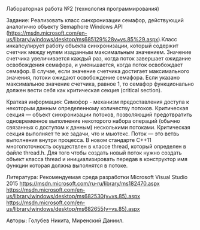 Лабораторная работа №2 (технология программирования)

Задание:
Реализовать класс синхронизации семафор, действующий аналогично объекту Semaphore Windows API (https://msdn.microsoft.com/en-us/library/windows/desktop/ms685129%28v=vs.85%29.aspx).Класс инкапсулирует работу объекта синхронизации, который содержит счетчик между нулем изаданным максимальным значением. Значение счетчика увеличивается каждый раз, когда поток завершает ожидание освобождения семафора, и уменьшается, когда поток освобождает семафор. В случае, если значение счетчика достигает максимального значения, потоки ожидают освобождение семафора. Если указано максимальное значение счетчика, равное 1, то семафор функционально должен вести себя как критическая секция (critical section).

Краткая информация:
Симофор - механизм предоставления доступа к некоторым данным определенному количеству потоков.
Критическая секция — объект синхронизации потоков, позволяющий предотвратить одновременное выполнение некоторого набора операций (обычно связанных с доступом к данным) несколькими потоками. Критическая секция выполняет те же задачи, что и мьютекс.
Поток — это ветвь выполнения внутри процесса.
В новом стандарте C++11 многопоточность осуществлен в классе thread, который определен в файле thread.h. Для того чтобы создать новый поток нужно создать объект класса thread и инициализировать передав в конструктор имя функции которая должна выполнятся в потоке. 



Литература:
Рекомендуемая среда разработки Microsoft Visual Studio 2015
https://msdn.microsoft.com/ru-ru/library/ms182470.aspx
https://msdn.microsoft.com/en-us/library/windows/desktop/ms682530(v=vs.85).aspx
https://msdn.microsoft.com/en-us/library/windows/desktop/ms682655(v=vs.85).aspx

 Авторы: Голубев Никита, Миренский Даниил.
